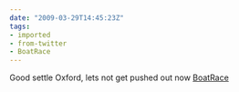 ```yaml
---
date: "2009-03-29T14:45:23Z"
tags:
- imported
- from-twitter
- BoatRace
---
```

Good settle Oxford, lets not get pushed out now [BoatRace](/tags/boatrace)
